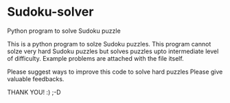 # Sudoku-solver
Python program to solve Sudoku puzzle

This is a python program to solze Sudoku puzzles.
This program cannot solze very hard Sudoku puzzles but solves puzzles upto intermediate level of difficulty.
Example problems are attached with the file itself.

Please suggest ways to improve this code to solve hard puzzles
Please give valuable feedbacks.

THANK YOU!
:)
;-D
